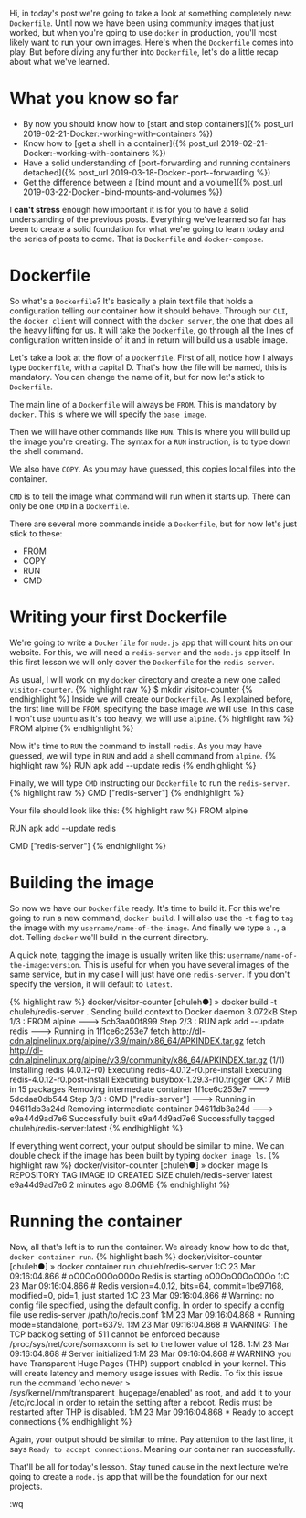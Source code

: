 Hi, in today's post we're going to take a look at something completely new: `Dockerfile`. Until now we have been using community images that just worked, but when you're going to use `docker` in production, you'll most likely want to run your own images. Here's when the `Dockerfile` comes into play.
But before diving any further into `Dockerfile`, let's do a little recap about what we've learned.

What you know so far
====================
- By now you should know how to [start and stop containers]({% post_url 2019-02-21-Docker:-working-with-containers %})
- Know how to [get a shell in a container]({% post_url 2019-02-21-Docker:-working-with-containers %})
- Have a solid understanding of [port-forwarding and running containers detached]({% post_url 2019-03-18-Docker:-port--forwarding %})
- Get the difference between a [bind mount and a volume]({% post_url 2019-03-22-Docker:-bind-mounts-and-volumes %})

I **can't stress** enough how important it is for you to have a solid understanding of the previous posts. Everything we've learned so far has been to create a solid foundation for what we're going to learn today and the series of posts to come. That is `Dockerfile` and `docker-compose`.

Dockerfile
==========
So what's a `Dockerfile`? It's basically a plain text file that holds a configuration telling our container how it should behave. Through our `CLI`, the `docker client` will connect with the `docker server`, the one that does all the heavy lifting for us. It will take the `Dockerfile`, go through all the lines of configuration written inside of it and in return will build us a usable image.

Let's take a look at the flow of a `Dockerfile`. First of all, notice how I always type `Dockerfile`, with a capital D. That's how the file will be named, this is mandatory. You can change the name of it, but for now let's stick to `Dockerfile`.

The main line of a `Dockerfile` will always be `FROM`. This is mandatory by `docker`. This is where we will specify the `base image`.

Then we will have other commands like `RUN`. This is where you will build up the image you're creating. The syntax for a `RUN` instruction, is to type down the shell command.

We also have `COPY`. As you may have guessed, this copies local files into the container.

`CMD` is to tell the image what command will run when it starts up. There can only be one `CMD` in a `Dockerfile`.

There are several more commands inside a `Dockerfile`, but for now let's just stick to these:
- FROM
- COPY
- RUN
- CMD

Writing your first Dockerfile
=============================
We're going to write a `Dockerfile` for `node.js` app that will count hits on our website. For this, we will need a `redis-server` and the `node.js` app itself.
In this first lesson we will only cover the `Dockerfile` for the `redis-server`.

As usual, I will work on my `docker` directory and create a new one called `visitor-counter`.
{% highlight raw %}
$ mkdir visitor-counter
{% endhighlight %}
Inside we will create our `Dockerfile`. As I explained before, the first line will be `FROM`, specifying the base image we will use.
In this case I won't use `ubuntu` as it's too heavy, we will use `alpine`.
{% highlight raw %}
FROM alpine
{% endhighlight %}

Now it's time to `RUN` the command to install `redis`. As you may have guessed, we will type in `RUN` and add a shell command from `alpine`.
{% highlight raw %}
RUN apk add --update redis
{% endhighlight %}

Finally, we will type `CMD` instructing our `Dockerfile` to run the `redis-server`.
{% highlight raw %}
CMD ["redis-server"]
{% endhighlight %}

Your file should look like this:
{% highlight raw %}
FROM alpine

RUN apk add --update redis

CMD ["redis-server"]
{% endhighlight %}

Building the image
==================
So now we have our `Dockerfile` ready. It's time to build it. For this we're going to run a new command, `docker build`. I will also use the `-t` flag to `tag` the image with my `username/name-of-the-image`. And finally we type a `.`, a dot. Telling `docker` we'll build in the current directory.

A quick note, tagging the image is usually writen like this: `username/name-of-the-image:version`. This is useful for when you have several images of the same service, but in my case I will just have one `redis-server`.
If you don't specify the version, it will default to `latest`.

{% highlight raw %}
docker/visitor-counter [chuleh●] » docker build -t chuleh/redis-server .
Sending build context to Docker daemon  3.072kB
Step 1/3 : FROM alpine
 ---> 5cb3aa00f899
Step 2/3 : RUN apk add --update redis
 ---> Running in 1f1ce6c253e7
fetch http://dl-cdn.alpinelinux.org/alpine/v3.9/main/x86_64/APKINDEX.tar.gz
fetch http://dl-cdn.alpinelinux.org/alpine/v3.9/community/x86_64/APKINDEX.tar.gz
(1/1) Installing redis (4.0.12-r0)
Executing redis-4.0.12-r0.pre-install
Executing redis-4.0.12-r0.post-install
Executing busybox-1.29.3-r10.trigger
OK: 7 MiB in 15 packages
Removing intermediate container 1f1ce6c253e7
 ---> 5dcdaa0db544
Step 3/3 : CMD ["redis-server"]
 ---> Running in 94611db3a24d
Removing intermediate container 94611db3a24d
 ---> e9a44d9ad7e6
Successfully built e9a44d9ad7e6
Successfully tagged chuleh/redis-server:latest
{% endhighlight %}

If everything went correct, your output should be similar to mine. We can double check if the image has been built by typing `docker image ls`.
{% highlight raw %}
docker/visitor-counter [chuleh●] » docker image ls
REPOSITORY            TAG                 IMAGE ID            CREATED             SIZE
chuleh/redis-server   latest              e9a44d9ad7e6        2 minutes ago       8.06MB
{% endhighlight %}


Running the container
=====================
 Now, all that's left is to run the container. We already know how to do that, `docker container run`.
 {% highlight bash %}
docker/visitor-counter [chuleh●] » docker container run chuleh/redis-server
1:C 23 Mar 09:16:04.866 # oO0OoO0OoO0Oo Redis is starting oO0OoO0OoO0Oo
1:C 23 Mar 09:16:04.866 # Redis version=4.0.12, bits=64, commit=1be97168, modified=0, pid=1, just started
1:C 23 Mar 09:16:04.866 # Warning: no config file specified, using the default config. In order to specify a config file use redis-server /path/to/redis.conf
1:M 23 Mar 09:16:04.868 * Running mode=standalone, port=6379.
1:M 23 Mar 09:16:04.868 # WARNING: The TCP backlog setting of 511 cannot be enforced because /proc/sys/net/core/somaxconn is set to the lower value of 128.
1:M 23 Mar 09:16:04.868 # Server initialized
1:M 23 Mar 09:16:04.868 # WARNING you have Transparent Huge Pages (THP) support enabled in your kernel. This will create latency and memory usage issues with Redis. To fix this issue run the command 'echo never > /sys/kernel/mm/transparent_hugepage/enabled' as root, and add it to your /etc/rc.local in order to retain the setting after a reboot. Redis must be restarted after THP is disabled.
1:M 23 Mar 09:16:04.868 * Ready to accept connections
{% endhighlight %}

Again, your output should be similar to mine. Pay attention to the last line, it says `Ready to accept connections`. Meaning our container ran successfully.


That'll be all for today's lesson. Stay tuned cause in the next lecture we're going to create a `node.js` app that will be the foundation for our next projects.

:wq
